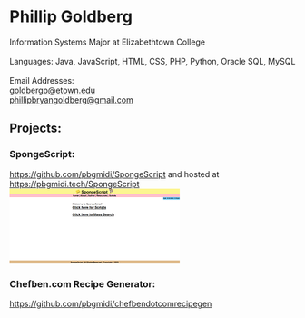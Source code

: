 # Phillip Goldberg
Information Systems Major at Elizabethtown College<br><br>Languages: Java, JavaScript, HTML, CSS, PHP, Python, Oracle SQL, MySQL<br><br>
Email Addresses:<br>
goldbergp@etown.edu<br>
phillipbryangoldberg@gmail.com

## Projects:
### SpongeScript:
https://github.com/pbgmidi/SpongeScript and hosted at https://pbgmidi.tech/SpongeScript<br>
<a href="https://pbgmidi.tech/SpongeScript"><img src="https://github.com/pbgmidi/SpongeScript/blob/main/imgs/spongescript-thumb.png"/></a>
<br>
### Chefben.com Recipe Generator:
https://github.com/pbgmidi/chefbendotcomrecipegen
